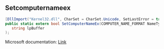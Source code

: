 ## Setcomputernameex

```csharp
[DllImport("Kernel32.dll", CharSet = CharSet.Unicode, SetLastError = true)][return: MarshalAs(UnmanagedType.Bool)]
public static extern bool SetComputerNameEx(COMPUTER_NAME_FORMAT NameType,
   string lpBuffer
);
```

Microsoft documentation: [Link](https://learn.microsoft.com/en-us/windows/win32/api/sysinfoapi/nf-sysinfoapi-setcomputernameexa)
